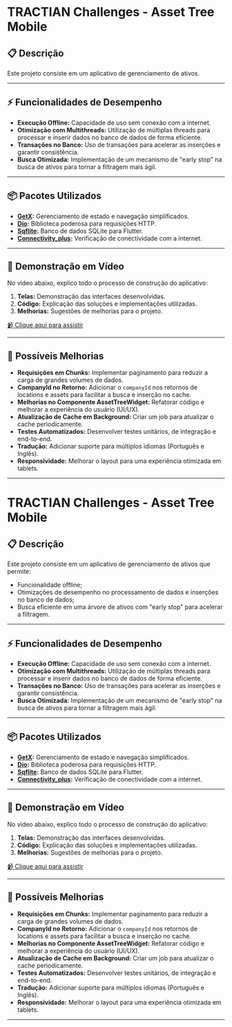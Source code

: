 # TRACTIAN Challenges - Asset Tree Mobile

## 📋 Descrição  
Este projeto consiste em um aplicativo de gerenciamento de ativos.

---

## ⚡️ Funcionalidades de Desempenho
- **Execução Offline:** Capacidade de uso sem conexão com a internet.  
- **Otimização com Multithreads:** Utilização de múltiplas threads para processar e inserir dados no banco de dados de forma eficiente.  
- **Transações no Banco:** Uso de transações para acelerar as inserções e garantir consistência.  
- **Busca Otimizada:** Implementação de um mecanismo de "early stop" na busca de ativos para tornar a filtragem mais ágil.

---

## 📦 Pacotes Utilizados
- **[GetX](https://pub.dev/packages/get):** Gerenciamento de estado e navegação simplificados.  
- **[Dio](https://pub.dev/packages/dio):** Biblioteca poderosa para requisições HTTP.  
- **[Sqflite](https://pub.dev/packages/sqflite):** Banco de dados SQLite para Flutter.  
- **[Connectivity_plus](https://pub.dev/packages/connectivity_plus):** Verificação de conectividade com a internet.  

---

## 🎥 Demonstração em Vídeo
No vídeo abaixo, explico todo o processo de construção do aplicativo:  
1. **Telas:** Demonstração das interfaces desenvolvidas.  
2. **Código:** Explicação das soluções e implementações utilizadas.  
3. **Melhorias:** Sugestões de melhorias para o projeto.  

[📹 Clique aqui para assistir](https://drive.google.com/file/d/1FKPdM6pb7YfkAXXu1izMCK-KIXmDVsmq/view?usp=sharing)

---

## 🚀 Possíveis Melhorias
- **Requisições em Chunks:** Implementar paginamento para reduzir a carga de grandes volumes de dados.  
- **CompanyId no Retorno:** Adicionar o `companyId` nos retornos de locations e assets para facilitar a busca e inserção no cache.  
- **Melhorias no Componente AssetTreeWidget:** Refatorar código e melhorar a experiência do usuário (UI/UX).  
- **Atualização de Cache em Background:** Criar um job para atualizar o cache periodicamente.  
- **Testes Automatizados:** Desenvolver testes unitários, de integração e end-to-end.  
- **Tradução:** Adicionar suporte para múltiplos idiomas (Português e Inglês).  
- **Responsividade:** Melhorar o layout para uma experiência otimizada em tablets.  

---
# TRACTIAN Challenges - Asset Tree Mobile

## 📋 Descrição  
Este projeto consiste em um aplicativo de gerenciamento de ativos que permite:  
- Funcionalidade offline;  
- Otimizações de desempenho no processamento de dados e inserções no banco de dados;  
- Busca eficiente em uma árvore de ativos com "early stop" para acelerar a filtragem.

---

## ⚡️ Funcionalidades de Desempenho
- **Execução Offline:** Capacidade de uso sem conexão com a internet.  
- **Otimização com Multithreads:** Utilização de múltiplas threads para processar e inserir dados no banco de dados de forma eficiente.  
- **Transações no Banco:** Uso de transações para acelerar as inserções e garantir consistência.  
- **Busca Otimizada:** Implementação de um mecanismo de "early stop" na busca de ativos para tornar a filtragem mais ágil.

---

## 📦 Pacotes Utilizados
- **[GetX](https://pub.dev/packages/get):** Gerenciamento de estado e navegação simplificados.  
- **[Dio](https://pub.dev/packages/dio):** Biblioteca poderosa para requisições HTTP.  
- **[Sqflite](https://pub.dev/packages/sqflite):** Banco de dados SQLite para Flutter.  
- **[Connectivity_plus](https://pub.dev/packages/connectivity_plus):** Verificação de conectividade com a internet.  

---

## 🎥 Demonstração em Vídeo
No vídeo abaixo, explico todo o processo de construção do aplicativo:  
1. **Telas:** Demonstração das interfaces desenvolvidas.  
2. **Código:** Explicação das soluções e implementações utilizadas.  
3. **Melhorias:** Sugestões de melhorias para o projeto.  

[📹 Clique aqui para assistir](https://drive.google.com/file/d/1FKPdM6pb7YfkAXXu1izMCK-KIXmDVsmq/view?usp=sharing)

---

## 🚀 Possíveis Melhorias
- **Requisições em Chunks:** Implementar paginamento para reduzir a carga de grandes volumes de dados.  
- **CompanyId no Retorno:** Adicionar o `companyId` nos retornos de locations e assets para facilitar a busca e inserção no cache.  
- **Melhorias no Componente AssetTreeWidget:** Refatorar código e melhorar a experiência do usuário (UI/UX).  
- **Atualização de Cache em Background:** Criar um job para atualizar o cache periodicamente.  
- **Testes Automatizados:** Desenvolver testes unitários, de integração e end-to-end.  
- **Tradução:** Adicionar suporte para múltiplos idiomas (Português e Inglês).  
- **Responsividade:** Melhorar o layout para uma experiência otimizada em tablets.  

---
